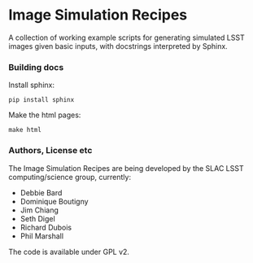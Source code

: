 Image Simulation Recipes
========================

A collection of working example scripts for generating simulated LSST images
given basic inputs, with docstrings interpreted by Sphinx.

### Building docs

Install sphinx:

    pip install sphinx
    
Make the html pages:
 
    make html


### Authors, License etc

The Image Simulation Recipes are being developed by the SLAC LSST
computing/science group, currently:

* Debbie Bard
* Dominique Boutigny
* Jim Chiang
* Seth Digel
* Richard Dubois
* Phil Marshall

The code is available under GPL v2.


